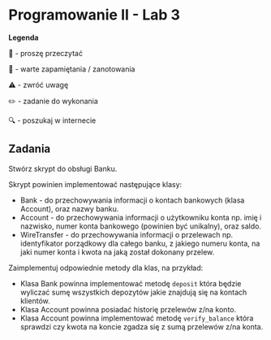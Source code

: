 # Programowanie II - Lab 3

**Legenda**

📖 - proszę przeczytać

📝 - warte zapamiętania / zanotowania

⚠️ - zwróć uwagę

✏️ - zadanie do wykonania

🔍 - poszukaj w internecie

## Zadania

Stwórz skrypt do obsługi Banku.

Skrypt powinien implementować następujące klasy:

* Bank - do przechowywania informacji o kontach bankowych (klasa Account), oraz nazwy banku.
* Account - do przechowywania informacji o użytkowniku konta np. imię i nazwisko, numer konta bankowego (powinien być unikalny), oraz saldo.
* WireTransfer - do przechowywania informacji o przelewach np. identyfikator porządkowy dla całego banku, z jakiego numeru konta, na jaki numer konta i kwota na jaką został dokonany przelew.

Zaimplementuj odpowiednie metody dla klas, na przykład:

* Klasa Bank powinna implementować metodę `deposit` która będzie wyliczać sumę wszystkich depozytów jakie znajdują się na kontach klientów.
* Klasa Account powinna posiadać historię przelewów z/na konto.
* Klasa Account powinna implementować metodę `verify_balance` która sprawdzi czy kwota na koncie zgadza się z sumą przelewów z/na konta.

